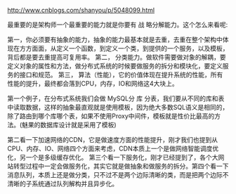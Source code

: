 http://www.cnblogs.com/shanyou/p/5048099.html

最重要的是架构师一个最重要的能力就是你要有 战 略分解能力。这个怎么来看呢:

第一，你必须要有抽象的能力，抽象的能力最基本就是去重，去重在整个架构中体现在方方面面，从定义一个函数，到定义一个类，到提供的一个服务，以及模板，背后都是要去重提高可复用率。
第二， 分类能力。做软件需要做对象的解耦，要定义对象的属性和方法，做分布式系统的时候要做服务的拆分和模块化，要定义服务的接口和规范。
第三， 算法（性能），它的价值体现在提升系统的性能，所有性能的提升，最终都会落到CPU，内存，IO和网络这4大块上。

第一个例子，在分布式系统我们会做 MySQL分 库 分表，我们要从不同的库和表中读取数据，这样的抽象最直观就是使用模板，因为绝大多数SQL语义是相同的，除了路由到哪个库哪个表，如果不使用Proxy中间件，模板就是性价比最高的方法。(魅果的数据库设计就是采用了模板)

第二看一下加速网络的CDN，它是做速度方面的性能提升，刚才我们也提到从CPU、内存、IO、网络四个方面来考虑，CDN本质上一个是做网络智能调度优化，另一个是多级缓存优化。
第三个看一下服务化，刚才已经提到了，各个大网站转型过程中一定会做服务化，其实它就是做抽象和做服务的拆分。第四个看一下消息队列，本质上还是做分类，只不过不是两个边际清晰的类，而是把两个边际不清晰的子系统通过队列解构并且异步化。
